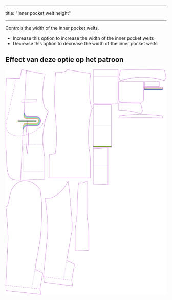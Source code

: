 - - -
title: "Inner pocket welt height"
- - -

Controls the width of the inner pocket welts.

- Increase this option to increase the width of the inner pocket welts
- Decrease this option to decrease the width of the inner pocket welts

## Effect van deze optie op het patroon

![This image shows the effect of this option by superimposing several variants that have a different value for this option](jaeger_innerpocketweltheight_sample.svg "Effect of this option on the pattern")

